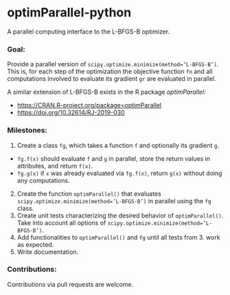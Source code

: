 # optimParallel-python
A parallel computing interface to the L-BFGS-B optimizer.

### Goal: 
Provide a parallel version of `scipy.optimize.minimize(method=’L-BFGS-B’)`. This is, for each step of the optimization the objective function `fn` and all computations involved to evaluate its gradient `gr` are evaluated in parallel. 

A similar extension of L-BFGS-B exists in the R package *optimParallel*:
- https://CRAN.R-project.org/package=optimParallel 
- https://doi.org/10.32614/RJ-2019-030

### Milestones:
1. Create a class `fg`, which takes a function `f` and optionally its gradient `g`. 
- `fg.f(x)` should evaluate `f` and `g` in parallel, store the return values in attributes, and return `f(x)`.
- `fg.g(x)` if `x` was already evaluated via `fg.f(x)`, return `g(x)` without doing any computations. 
2. Create the function `optimParallel()` that evaluates `scipy.optimize.minimize(method=’L-BFGS-B’)` in parallel using the `fg` class. 
3. Create unit tests characterizing the desired behavior of `optimParallel()`. Take into account all options of `scipy.optimize.minimize(method=’L-BFGS-B’)`.
4. Add functionalities to `optimParallel()` and `fg` until all tests from 3. work as expected.
5. Write documentation. 

### Contributions:
Contributions via pull requests are welcome. 
